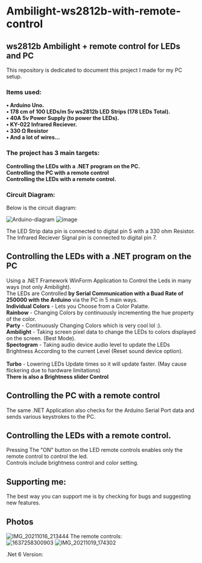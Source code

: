 # Ambilight-ws2812b-with-remote-control  

## ws2812b Ambilight + remote control for LEDs and PC
  This repository is dedicated to document this project I made for my PC setup.
### Items used:
  **• Arduino Uno.\
  • 178 cm of 100 LEDs/m 5v ws2812b LED Strips (178 LEDs Total).\
  • 40A 5v Power Supply (to power the LEDs).\
  • KY-022 Infrared Reciever.\
  • 330 Ω Resistor\
  • And a lot of wires...**



### The project has **3** main targets:
  **Controlling the LEDs with a .NET program on the PC.**\
  **Controlling the PC with a remote control**\
  **Controlling the LEDs with a remote control.**

### Circuit Diagram:
  Below is the circuit diagram:


  ![Arduino-diagram](https://user-images.githubusercontent.com/52801196/142697124-293a43a1-f6bc-4373-9697-7a915990cf32.png)
  ![image](https://user-images.githubusercontent.com/52801196/142697209-36e55328-3a04-44e8-b19c-15cb57b13161.png)

  The LED Strip data pin is connected to digital pin 5 with a 330 ohm Resistor.\
  The Infrared Reciever Signal pin is connected to digital pin 7.
## Controlling the LEDs with a .NET program on the PC
  Using a .NET Framework WinForm Application to Control the Leds in many ways (not only Ambilight).\
  The LEDs are Controlled **by Serial Communication with a Buad Rate of 250000 with the Arduino** via the PC in 5 main ways.\
  **Individual Colors** - Lets you Choose from a Color Palatte.\
  **Rainbow** - Changing Colors by continuously incrementing the hue property of the color.\
  **Party** - Continuously Changing Colors which is very cool lol :).\
  **Ambilight** - Taking screen pixel data to change the LEDs to colors displayed on the screen. (Best Mode).\
  **Spectogram** - Taking audio device audio level to update the LEDs Brightness According to the current Level (Reset sound device option). \
   \
  **Turbo** - Lowering LEDs Update times so it will update faster. (May cause flickering due to hardware limitations)\
  **There is also a Brightness slider Control**

## Controlling the PC with a remote control
  The same .NET Application also checks for the Arduino Serial Port data and sends various keystrokes to the PC.

## Controlling the LEDs with a remote control.
Pressing The "ON" button on the LED remote controls enables only the remote control to control the led.\
Controls include brightness control and color setting.

## Supporting me:
The best way you can support me is by checking for bugs and suggesting new features.

## Photos
![IMG_20211016_213444](https://user-images.githubusercontent.com/52801196/142470433-9fb1de0c-5dad-4057-ae4c-f377d217943b.jpg)
The remote controls:\
![1637258300903](https://user-images.githubusercontent.com/52801196/142470793-93cb5baa-1b1a-4918-9836-f59e4a962d59.jpg)
![IMG_20211019_174302](https://user-images.githubusercontent.com/52801196/142471346-73e1c083-9f02-43fc-befa-3472a0947fdf.jpg)

.Net 6 Version:
[](https://github.com/moithepro/ControlGuiLedDotNet6)
